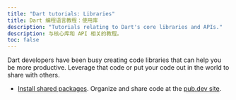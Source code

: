 ```yaml
---
title: "Dart tutorials: Libraries"
title: Dart 编程语言教程：使用库
description: "Tutorials relating to Dart's core libraries and APIs."
description: 与核心库和 API 相关的教程。
toc: false
---
```


Dart developers have been busy creating code libraries that can help you
be more productive. Leverage that code or put your code out in the world
to share with others.

* [Install shared packages](/tutorials/libraries/shared-pkgs).
  Organize and share code at the [pub.dev site]({{site.pub}}).

